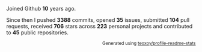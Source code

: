 Joined Github **10** years ago.

Since then I pushed **3388** commits, opened **35** issues, submitted **104** pull requests, received **706** stars across **223** personal projects and contributed to **45** public repositories.

<p align="right"><sub>Generated using <a href="https://github.com/marketplace/actions/profile-readme-stats">teoxoy/profile-readme-stats</a></sub></p>
